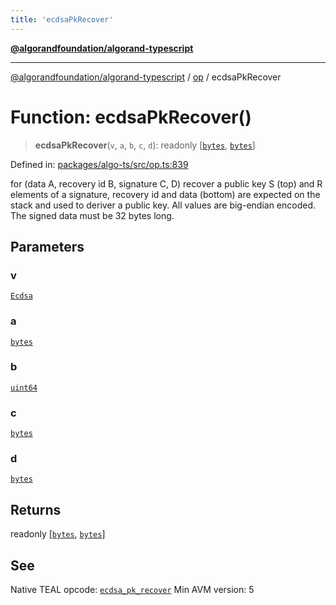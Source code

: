 ```yaml
---
title: 'ecdsaPkRecover'
---
```


[**@algorandfoundation/algorand-typescript**](../../README.md)

---

[@algorandfoundation/algorand-typescript](../../README.md) / [op](../README.md) / ecdsaPkRecover

# Function: ecdsaPkRecover()

> **ecdsaPkRecover**(`v`, `a`, `b`, `c`, `d`): readonly \[[`bytes`](../../index/type-aliases/bytes.md), [`bytes`](../../index/type-aliases/bytes.md)\]

Defined in: [packages/algo-ts/src/op.ts:839](https://github.com/algorandfoundation/puya-ts/blob/main/packages/algo-ts/src/op.ts#L839)

for (data A, recovery id B, signature C, D) recover a public key
S (top) and R elements of a signature, recovery id and data (bottom) are expected on the stack and used to deriver a public key. All values are big-endian encoded. The signed data must be 32 bytes long.

## Parameters

### v

[`Ecdsa`](../enumerations/Ecdsa.md)

### a

[`bytes`](../../index/type-aliases/bytes.md)

### b

[`uint64`](../../index/type-aliases/uint64.md)

### c

[`bytes`](../../index/type-aliases/bytes.md)

### d

[`bytes`](../../index/type-aliases/bytes.md)

## Returns

readonly \[[`bytes`](../../index/type-aliases/bytes.md), [`bytes`](../../index/type-aliases/bytes.md)\]

## See

Native TEAL opcode: [`ecdsa_pk_recover`](https://developer.algorand.org/docs/get-details/dapps/avm/teal/opcodes/v10/#ecdsa_pk_recover)
Min AVM version: 5
